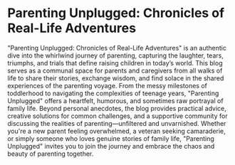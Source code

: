 # Parenting Unplugged: Chronicles of Real-Life Adventures

"Parenting Unplugged: Chronicles of Real-Life Adventures" is an authentic dive into the whirlwind journey of parenting, capturing the laughter, tears, triumphs, and trials that define raising children in today’s world. This blog serves as a communal space for parents and caregivers from all walks of life to share their stories, exchange wisdom, and find solace in the shared experiences of the parenting voyage. From the messy milestones of toddlerhood to navigating the complexities of teenage years, "Parenting Unplugged" offers a heartfelt, humorous, and sometimes raw portrayal of family life. Beyond personal anecdotes, the blog provides practical advice, creative solutions for common challenges, and a supportive community for discussing the realities of parenting—unfiltered and unvarnished. Whether you're a new parent feeling overwhelmed, a veteran seeking camaraderie, or simply someone who loves genuine stories of family life, "Parenting Unplugged" invites you to join the journey and embrace the chaos and beauty of parenting together.

